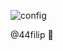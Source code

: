 ![config](https://github.com/44filip/vscode-config/assets/100999946/9b7a6163-6343-4bd3-94b9-595daf0f369d)

@44filip 👋
